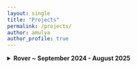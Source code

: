 ```yaml
---
layout: single
title: "Projects"
permalink: /projects/
author: amulya
author_profile: true
---
```


<details>
  <summary><strong>Rover ~ September 2024 - August 2025</strong></summary>
  <p style="font-size: 0.8rem;">
  This paragraph has smaller text.
  </p>
</details>

<!-- <details>
  <summary><strong>school project here? (car) </strong></summary>
  <p style="font-size: 0.8rem;">
  explaination here!!
  </p>
</details> -->
